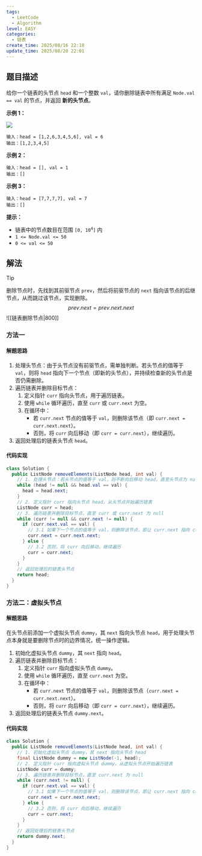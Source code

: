 ```yaml
---
tags:
  - LeetCode
  - Algorithm
level: EASY
categories:
  - 链表
create_time: 2025/08/16 22:18
update_time: 2025/08/20 22:01
---
```


## 题目描述

给你一个链表的头节点 `head` 和一个整数 `val`，请你删除链表中所有满足 `Node.val == val` 的节点，并返回 **新的头节点**。

**示例 1：**

![](https://img.xiaorang.fun/202508192306142.png)

```text
输入：head = [1,2,6,3,4,5,6], val = 6
输出：[1,2,3,4,5]
```

**示例 2：**

```text
输入：head = [], val = 1
输出：[]
```

**示例 3：**

```text
输入：head = [7,7,7,7], val = 7
输出：[]
```

**提示：**

- 链表中的节点数目在范围 <code>[0, 10<sup>4</sup>]</code> 内
- `1 <= Node.val <= 50`
- `0 <= val <= 50`

## 解法

> [!tip]
> 删除节点时，先找到其前驱节点 `prev`，然后将前驱节点的 `next` 指向该节点的后继节点，从而跳过该节点，实现删除。
> $$
> prev.next = prev.next.next
> $$
> ![[链表删除节点|800]]

### 方法一

#### 解题思路

1. 处理头节点：由于头节点没有前驱节点，需单独判断。若头节点的值等于 `val`，则将 `head` 指向下一个节点（即新的头节点），并持续检查新的头节点是否仍需删除。
2. 遍历链表并删除目标节点：
	1. 定义指针 `curr` 指向头节点，用于遍历链表。
	2. 使用 `while` 循环遍历，直至 `curr` 或 `curr.next` 为空。
	3. 在循环中：
		- 若 `curr.next` 节点的值等于 `val`，则删除该节点（即 `curr.next = curr.next.next`）。
		- 否则，将 `curr` 向后移动（即  `curr = curr.next`），继续遍历。
3. 返回处理后的链表头节点 `head`。

#### 代码实现

```java
class Solution {
  public ListNode removeElements(ListNode head, int val) {
    // 1. 处理头节点：若头节点的值等于 val，则不断向后移动 head，直至头节点为 null 或者头节点的值不等于 val 为止
    while (head != null && head.val == val) {
      head = head.next;
    }
    // 2. 定义指针 curr 指向头节点 head，从头节点开始遍历链表
    ListNode curr = head;
    // 3. 遍历链表并删除目标节点，直至 curr 或 curr.next 为 null
    while (curr != null && curr.next != null) {
      if (curr.next.val == val) {
        // 3.1 如果下一个节点的值等于 val，则删除该节点，即让 curr.next 指向 curr.next.next
        curr.next = curr.next.next;
      } else {
        // 3.2 否则，将 curr 向后移动，继续遍历
        curr = curr.next;
      }
    }
    // 返回处理后的链表头节点
    return head;
  }
}
```

### 方法二：虚拟头节点

#### 解题思路

在头节点前添加一个虚拟头节点 `dummy`，其 `next` 指向头节点 `head`，用于处理头节点本身就是要删除节点时的边界情况，统一操作逻辑。

1. 初始化虚拟头节点 `dummy`，其 `next` 指向 `head`。
2. 遍历链表并删除目标节点：
	1. 定义指针 `curr` 指向虚拟头节点 `dummy`。
	2. 使用 `while` 循环遍历，直至 `curr.next` 为空。
	3. 在循环中：
		- 若 `curr.next` 节点的值等于 `val`，则删除该节点（`curr.next = curr.next.next`）。
		- 否则，将 `curr` 向后移动（即  `curr = curr.next`），继续遍历。
3. 返回处理后的链表头节点 `dummy.next`。

#### 代码实现

```java
class Solution {  
  public ListNode removeElements(ListNode head, int val) {  
    // 1. 初始化虚拟头节点 dummy，其 next 指向头节点 head
    final ListNode dummy = new ListNode(-1, head); 
    // 2. 定义指针 curr 指向虚拟头节点 dummy，从虚拟头节点开始遍历链表
    ListNode curr = dummy;  
    // 3. 遍历链表并删除目标节点，直至 curr.next 为 null
    while (curr.next != null) {  
      if (curr.next.val == val) {  
        // 3.1 如果下一个节点的值等于 val，则删除该节点，即让 curr.next 指向 curr.next.next
        curr.next = curr.next.next;  
      } else {  
        // 3.2 否则，将 curr 向后移动，继续遍历
        curr = curr.next;  
      }  
    } 
    // 返回处理后的链表头节点
    return dummy.next;  
  }  
}
```

